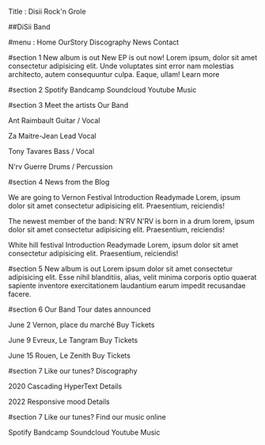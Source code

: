 Title : Disii Rock'n Grole

##DiSii Band

#menu :
Home
OurStory
Discography
News
Contact

#section 1
New album is out
New EP is out now!
Lorem ipsum, dolor sit amet consectetur adipisicing elit. Unde voluptates sint error nam molestias              architecto, autem consequuntur culpa. Eaque, ullam!
Learn more

#section 2
Spotify
Bandcamp
Soundcloud
Youtube Music

#section 3
Meet the artists
Our Band

Ant Raimbault
Guitar / Vocal

Za Maitre-Jean
Lead Vocal

Tony Tavares
Bass / Vocal

N'rv Guerre
Drums / Percussion

#section 4
News
from the Blog

We are going to Vernon Festival
Introduction Readymade Lorem, ipsum dolor sit amet consectetur adipisicing elit. Praesentium, reiciendis!

The newest member of the band: N'RV
N'RV is born in a drum lorem, ipsum dolor sit amet consectetur adipisicing elit. Praesentium, reiciendis!

White hill festival
Introduction Readymade Lorem, ipsum dolor sit amet consectetur adipisicing elit. Praesentium, reiciendis!

#section 5
New album is out
Lorem ipsum dolor sit amet consectetur adipisicing elit. Esse nihil blanditiis, alias, velit minima corporis optio quaerat sapiente inventore exercitationem laudantium earum impedit recusandae facere.

#section 6
Our Band
Tour dates announced

June 2
Vernon, place du marché
Buy Tickets

June 9
Evreux, Le Tangram
Buy Tickets

June 15
Rouen, Le Zenith
Buy Tickets

#section 7
Like our tunes?
Discography

2020
Cascading HyperText
Details

2022
Responsive mood
Details

#section 7
Like our tunes?
Find our music online

Spotify
Bandcamp
Soundcloud
Youtube Music
